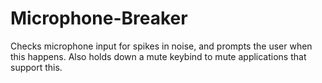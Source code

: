 # Microphone-Breaker
Checks microphone input for spikes in noise, and prompts the user when this happens. Also holds down a mute keybind to mute applications that support this.
